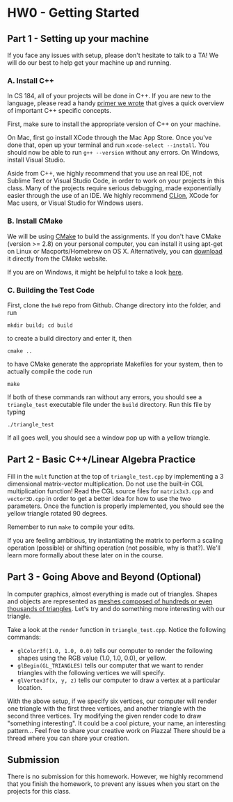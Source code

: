 # HW0 - Getting Started

## Part 1 - Setting up your machine

If you face any issues with setup, please don't hesitate to talk to a TA! We will do our best to help get your machine up and running.

### A. Install C++

In CS 184, all of your projects will be done in C++. If you are new to the language, please read a handy [primer we wrote](https://cs184.eecs.berkeley.edu/sp19/article/11/c-basics) that gives a quick overview of important C++ specific concepts. 

First, make sure to install the appropriate version of C++ on your machine. 

On Mac, first go install XCode through the Mac App Store. Once you've done that, open up your terminal and run ```xcode-select --install```. You should now be able to run ```g++ --version``` without any errors. On Windows, install Visual Studio.

Aside from C++, we highly recommend that you use an real IDE, not Sublime Text or Visual Studio Code, in order to work on your projects in this class. Many of the projects require serious debugging, made exponentially easier through the use of an IDE. We highly recommend [CLion](https://www.jetbrains.com/clion/), XCode for Mac users, or Visual Studio for Windows users.

### B. Install CMake

We will be using [CMake](http://www.cmake.org/) to build the assignments. If you don't have CMake (version >= 2.8) on your personal computer, you can install it using apt-get on Linux or Macports/Homebrew on OS X. Alternatively, you can [download](https://cmake.org/download/) it directly from the CMake website.

If you are on Windows, it might be helpful to take a look [here](https://cs184.eecs.berkeley.edu/sp19/article/10/cmake-gui-windows-tutorial).

### C. Building the Test Code

First, clone the ```hw0``` repo from Github. Change directory into the folder, and run 

    mkdir build; cd build

to create a build directory and enter it, then 

    cmake ..

to have CMake generate the appropriate Makefiles for your system, then to actually compile the code run

    make 

If both of these commands ran without any errors, you should see a ```triangle_test``` executable file under the ```build``` directory. Run this file by typing

    ./triangle_test

If all goes well, you should see a window pop up with a yellow triangle.


## Part 2 - Basic C++/Linear Algebra Practice

Fill in the ```mult``` function at the top of ```triangle_test.cpp``` by implementing a 3 dimensional matrix-vector multiplication. Do not use the built-in CGL multiplication function! Read the CGL source files for ```matrix3x3.cpp``` and ```vector3D.cpp``` in order to get a better idea for how to use the two parameters. Once the function is properly implemented, you should see the yellow triangle rotated 90 degrees.

Remember to run ```make``` to compile your edits.

If you are feeling ambitious, try instantiating the matrix to perform a scaling operation (possible) or shifting operation (not possible, why is that?). We'll learn more formally about these later on in the course.

## Part 3 - Going Above and Beyond (Optional)

In computer graphics, almost everything is made out of triangles. Shapes and objects are represented as [meshes composed of hundreds or even thousands of triangles](https://en.wikipedia.org/wiki/Triangle_mesh). Let's try and do something more interesting with our triangle.

Take a look at the ```render``` function in ```triangle_test.cpp```. Notice the following commands:

* ```glColor3f(1.0, 1.0, 0.0)``` tells our computer to render the following shapes using the RGB value (1.0, 1.0, 0.0), or yellow.
* ```glBegin(GL_TRIANGLES)``` tells our computer that we want to render triangles with the following vertices we will specify.
* ```glVertex3f(x, y, z)``` tells our computer to draw a vertex at a particular location.

With the above setup, if we specify six vertices, our computer will render one triangle with the first three vertices, and another triangle with the second three vertices. Try modifying the given render code to draw "something interesting". It could be a cool picture, your name, an interesting pattern... Feel free to share your creative work on Piazza! There should be a thread where you can share your creation.

## Submission
There is no submission for this homework. However, we highly recommend that you finish the homework, to prevent any issues when you start on the projects for this class.
